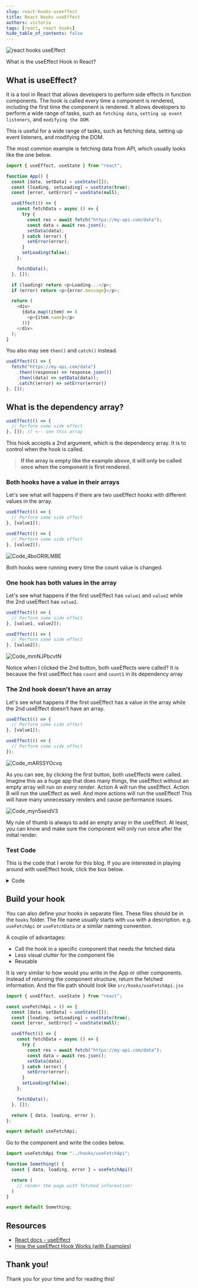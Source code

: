 ```yaml
---
slug: react-hooks-useeffect
title: React Hooks useEffect
authors: victoria
tags: [react, react hooks]
hide_table_of_contents: false
---
```


![react hooks useEffect](./react-hooks-useeffect.webp)

What is the useEffect Hook in React?

<!--truncate-->

## What is useEffect?

It is a tool in React that allows developers to perform side effects in function components. The hook is called every time a component is rendered, including the first time the component is rendered. It allows developers to perform a wide range of tasks, such as `fetching data`, `setting up event listeners`, and `modifying the DOM`.

This is useful for a wide range of tasks, such as fetching data, setting up event listeners, and modifying the DOM.

The most common example is fetching data from API, which usually looks like the one below.

```js
import { useEffect, useState } from "react";

function App() {
  const [data, setData] = useState([]);
  const [loading, setLoading] = useState(true);
  const [error, setError] = useState(null);

  useEffect(() => {
    const fetchData = async () => {
      try {
        const res = await fetch("https://my-api.com/data");
        const data = await res.json();
        setData(data);
      } catch (error) {
        setError(error);
      }
      setLoading(false);
    };

    fetchData();
  }, []);

  if (loading) return <p>Loading...</p>;
  if (error) return <p>{error.message}</p>;

  return (
    <div>
      {data.map((item) => (
        <p>{item.name}</p>
      ))}
    </div>
  );
}
```

You also may see `then()` and `catch()` instead.

```js
useEffect(() => {
  fetch("https://my-api.com/data")
    .then((response) => response.json())
    .then((data) => setData(data));
    .catch((error) => setError(error))
}, []);
```

## What is the dependency array?

```js
useEffect(() => {
  // Perform some side effect
}, []); // <-- see this array
```

This hook accepts a 2nd argument, which is the dependency array. It is to control when the hook is called.

> **If the array is empty like the example above, it will only be called once when the component is first rendered.**

### Both hooks have a value in their arrays

Let's see what will happens if there are two useEffect hooks with different values in the array.

```js
useEffect(() => {
  // Perform some side effect
}, [value1]);

useEffect(() => {
  // Perform some side effect
}, [value2]);
```

![Code_4boOR9LMBE](https://user-images.githubusercontent.com/35031228/207716615-ccb03d54-edf0-4e01-86d5-4e5a255269de.gif)

Both hooks were running every time the count value is changed.

### One hook has both values in the array

Let's see what happens if the first useEffect has `value1` and `value2` while the 2nd useEffect has `value2`.

```js
useEffect(() => {
  // Perform some side effect
}, [value1, value2]);

useEffect(() => {
  // Perform some side effect
}, [value2]);
```

![Code_mmNJPbcvtN](https://user-images.githubusercontent.com/35031228/207718037-ad3a274d-54df-4901-9427-220009017477.gif)

Notice when I clicked the 2nd button, both useEffects were called? It is because the first useEffect has `count` and `count1` in its dependency array

### The 2nd hook doesn't have an array

Let's see what happens if the first useEffect has a value in the array while the 2nd useEffect doesn't have an array.

```js
useEffect(() => {
  // Perform some side effect
}, [value1]);

useEffect(() => {
  // Perform some side effect
});
```

![Code_mARSSYOcvq](https://user-images.githubusercontent.com/35031228/207721083-d0ed73bc-93d9-45ff-9a6f-799776860a94.gif)

As you can see, by clicking the first button, both useEffects were called. Imagine this as a huge app that does many things, the useEffect without an empty array will run on _every render_. Action A will run the useEffect. Action B will run the useEffect as well. And more actions will run the useEffect! This will have many unnecessary renders and cause performance issues.

![Code_myn5seidV3](https://user-images.githubusercontent.com/35031228/207722474-e7827488-d110-42fd-a2cb-6dee3940038d.gif)

My rule of thumb is always to add an empty array in the useEffect. At least, you can know and make sure the component will only run once after the initial render.

### Test Code

This is the code that I wrote for this blog. If you are interested in playing around with useEffect hook, click the box below.

<details>
<summary>Code</summary>

```js
import { useEffect, useState } from "react";
import "./App.css";

function App() {
  const [count, setCount] = useState(0);
  const [count1, setCount1] = useState(0);

  function handleClick() {
    setCount((prev) => prev + 1);
  }

  function handleClick1() {
    setCount1((prev) => prev + 5);
  }

  useEffect(() => {
    console.log(`the count: ${count}`);
  }, [count]);

  useEffect(() => {
    console.log(`the count1: ${count1}`);
  }, []);

  return (
    <main>
      <h1>Hello</h1>
      <p>count: {count}</p>
      <p>count1: {count1}</p>
      <button type="button" onClick={handleClick}>
        click for count
      </button>
      <button type="button" onClick={handleClick1}>
        click for count1
      </button>
    </main>
  );
}

export default App;
```

</details>

## Build your hook

You can also define your hooks in separate files. These files should be in the `hooks` folder. The file name usually starts with `use` with a description. e.g. `useFetchApi` or `useFetchData` or a similar naming convention.

A couple of advantages:

- Call the hook in a specific component that needs the fetched data
- Less visual clutter for the component file
- Reusable

It is very similar to how would you write in the App or other components. Instead of returning the component structure, return the fetched information. And the file path should look like `src/hooks/useFetchApi.jsx`

```js
import { useEffect, useState } from "react";

const useFetchApi = () => {
  const [data, setData] = useState([]);
  const [loading, setLoading] = useState(true);
  const [error, setError] = useState(null);

  useEffect(() => {
    const fetchData = async () => {
      try {
        const res = await fetch("https://my-api.com/data");
        const data = await res.json();
        setData(data);
      } catch (error) {
        setError(error);
      }
      setLoading(false);
    };

    fetchData();
  }, []);

  return { data, loading, error };
};

export default useFetchApi;
```

Go to the component and write the codes below.

```js
import useFetchApi from "../hooks/useFetchApi";

function Something() {
  const { data, loading, error } = useFetchApi()

  return (
    // render the page with fetched information!
  )
}

export default Something;
```

## Resources

- [React docs - useEffect](https://beta.reactjs.org/apis/react/useEffect)
- [How the useEffect Hook Works (with Examples)](https://daveceddia.com/useeffect-hook-examples/)

## Thank you!

Thank you for your time and for reading this!
